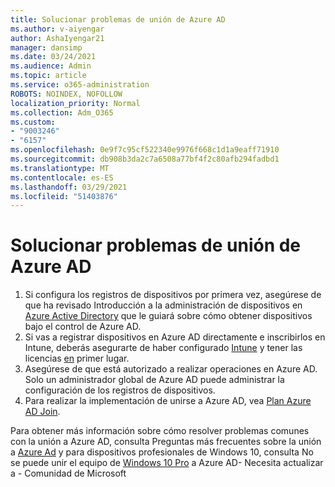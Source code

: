 ```yaml
---
title: Solucionar problemas de unión de Azure AD
ms.author: v-aiyengar
author: AshaIyengar21
manager: dansimp
ms.date: 03/24/2021
ms.audience: Admin
ms.topic: article
ms.service: o365-administration
ROBOTS: NOINDEX, NOFOLLOW
localization_priority: Normal
ms.collection: Adm_O365
ms.custom:
- "9003246"
- "6157"
ms.openlocfilehash: 0e9f7c95cf522340e9976f668c1d1a9eaff71910
ms.sourcegitcommit: db908b3da2c7a6508a77bf4f2c80afb294fadbd1
ms.translationtype: MT
ms.contentlocale: es-ES
ms.lasthandoff: 03/29/2021
ms.locfileid: "51403876"
---
```

# <a name="troubleshoot-azure-ad-join-issues"></a>Solucionar problemas de unión de Azure AD

1. Si configura los registros de dispositivos por primera vez, asegúrese de que ha revisado Introducción a la administración de dispositivos en [Azure Active Directory](https://docs.microsoft.com/azure/active-directory/devices/overview) que le guiará sobre cómo obtener dispositivos bajo el control de Azure AD. 
1. Si vas a registrar dispositivos en Azure AD directamente e inscribirlos en Intune, deberás asegurarte de haber configurado [Intune](https://docs.microsoft.com/mem/intune/enrollment/device-enrollment) y tener las licencias [en](https://docs.microsoft.com/mem/intune/fundamentals/licenses-assign) primer lugar.
1. Asegúrese de que está autorizado a realizar operaciones en Azure AD. Solo un administrador global de Azure AD puede administrar la configuración de los registros de dispositivos.
1. Para realizar la implementación de unirse a Azure AD, vea [Plan Azure AD Join](https://docs.microsoft.com/azure/active-directory/devices/azureadjoin-plan).

Para obtener más información sobre cómo resolver problemas comunes con la unión a Azure AD, consulta Preguntas más frecuentes sobre la unión a [Azure Ad](https://docs.microsoft.com/azure/active-directory/devices/faq#azure-ad-join-faq) y para dispositivos profesionales de Windows 10, consulta No se puede unir el equipo de [Windows 10 Pro](https://answers.microsoft.com/en-us/msoffice/forum/msoffice_install-mso_win10-mso_365hp/unable-to-join-windows-10-pro-machine-to-azure-ad/abb1ca7d-b317-45ec-a628-e1c10eae2900) a Azure AD- Necesita actualizar a - Comunidad de Microsoft
